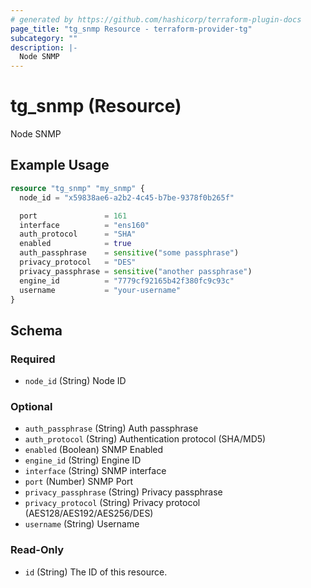 ```yaml
---
# generated by https://github.com/hashicorp/terraform-plugin-docs
page_title: "tg_snmp Resource - terraform-provider-tg"
subcategory: ""
description: |-
  Node SNMP
---
```


# tg_snmp (Resource)

Node SNMP

## Example Usage

```terraform
resource "tg_snmp" "my_snmp" {
  node_id = "x59838ae6-a2b2-4c45-b7be-9378f0b265f"

  port               = 161
  interface          = "ens160"
  auth_protocol      = "SHA"
  enabled            = true
  auth_passphrase    = sensitive("some passphrase")
  privacy_protocol   = "DES"
  privacy_passphrase = sensitive("another passphrase")
  engine_id          = "7779cf92165b42f380fc9c93c"
  username           = "your-username"
}
```

<!-- schema generated by tfplugindocs -->
## Schema

### Required

- `node_id` (String) Node ID

### Optional

- `auth_passphrase` (String) Auth passphrase
- `auth_protocol` (String) Authentication protocol (SHA/MD5)
- `enabled` (Boolean) SNMP Enabled
- `engine_id` (String) Engine ID
- `interface` (String) SNMP interface
- `port` (Number) SNMP Port
- `privacy_passphrase` (String) Privacy passphrase
- `privacy_protocol` (String) Privacy protocol (AES128/AES192/AES256/DES)
- `username` (String) Username

### Read-Only

- `id` (String) The ID of this resource.


